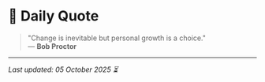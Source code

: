 # 📜 Daily Quote

> "Change is inevitable but personal growth is a choice."  
> — **Bob Proctor**

---

_Last updated: 05 October 2025 ⏳_

